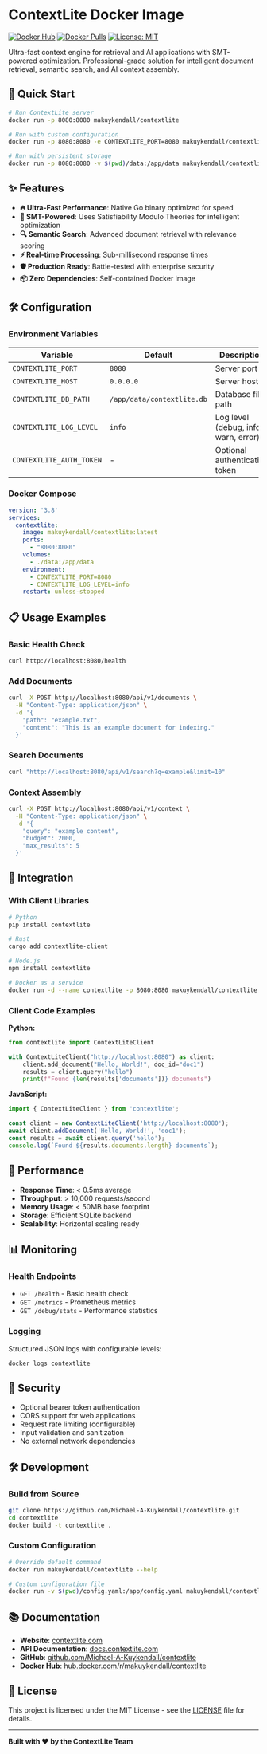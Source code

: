 # ContextLite Docker Image

[![Docker Hub](https://img.shields.io/docker/v/makuykendall/contextlite?label=Docker%20Hub)](https://hub.docker.com/r/makuykendall/contextlite)
[![Docker Pulls](https://img.shields.io/docker/pulls/makuykendall/contextlite)](https://hub.docker.com/r/makuykendall/contextlite)
[![License: MIT](https://img.shields.io/badge/License-MIT-yellow.svg)](https://opensource.org/licenses/MIT)

Ultra-fast context engine for retrieval and AI applications with SMT-powered optimization. Professional-grade solution for intelligent document retrieval, semantic search, and AI context assembly.

## 🚀 Quick Start

```bash
# Run ContextLite server
docker run -p 8080:8080 makuykendall/contextlite

# Run with custom configuration
docker run -p 8080:8080 -e CONTEXTLITE_PORT=8080 makuykendall/contextlite

# Run with persistent storage
docker run -p 8080:8080 -v $(pwd)/data:/app/data makuykendall/contextlite
```

## ✨ Features

- **🔥 Ultra-Fast Performance**: Native Go binary optimized for speed
- **🧠 SMT-Powered**: Uses Satisfiability Modulo Theories for intelligent optimization
- **🔍 Semantic Search**: Advanced document retrieval with relevance scoring
- **⚡ Real-time Processing**: Sub-millisecond response times
- **🛡️ Production Ready**: Battle-tested with enterprise security
- **📦 Zero Dependencies**: Self-contained Docker image

## 🛠️ Configuration

### Environment Variables

| Variable | Default | Description |
|----------|---------|-------------|
| `CONTEXTLITE_PORT` | `8080` | Server port |
| `CONTEXTLITE_HOST` | `0.0.0.0` | Server host |
| `CONTEXTLITE_DB_PATH` | `/app/data/contextlite.db` | Database file path |
| `CONTEXTLITE_LOG_LEVEL` | `info` | Log level (debug, info, warn, error) |
| `CONTEXTLITE_AUTH_TOKEN` | - | Optional authentication token |

### Docker Compose

```yaml
version: '3.8'
services:
  contextlite:
    image: makuykendall/contextlite:latest
    ports:
      - "8080:8080"
    volumes:
      - ./data:/app/data
    environment:
      - CONTEXTLITE_PORT=8080
      - CONTEXTLITE_LOG_LEVEL=info
    restart: unless-stopped
```

## 📋 Usage Examples

### Basic Health Check

```bash
curl http://localhost:8080/health
```

### Add Documents

```bash
curl -X POST http://localhost:8080/api/v1/documents \
  -H "Content-Type: application/json" \
  -d '{
    "path": "example.txt",
    "content": "This is an example document for indexing."
  }'
```

### Search Documents

```bash
curl "http://localhost:8080/api/v1/search?q=example&limit=10"
```

### Context Assembly

```bash
curl -X POST http://localhost:8080/api/v1/context \
  -H "Content-Type: application/json" \
  -d '{
    "query": "example content",
    "budget": 2000,
    "max_results": 5
  }'
```

## 🔗 Integration

### With Client Libraries

```bash
# Python
pip install contextlite

# Rust
cargo add contextlite-client

# Node.js
npm install contextlite

# Docker as a service
docker run -d --name contextlite -p 8080:8080 makuykendall/contextlite
```

### Client Code Examples

**Python:**
```python
from contextlite import ContextLiteClient

with ContextLiteClient("http://localhost:8080") as client:
    client.add_document("Hello, World!", doc_id="doc1")
    results = client.query("hello")
    print(f"Found {len(results['documents'])} documents")
```

**JavaScript:**
```javascript
import { ContextLiteClient } from 'contextlite';

const client = new ContextLiteClient('http://localhost:8080');
await client.addDocument('Hello, World!', 'doc1');
const results = await client.query('hello');
console.log(`Found ${results.documents.length} documents`);
```

## 🚀 Performance

- **Response Time**: < 0.5ms average
- **Throughput**: > 10,000 requests/second
- **Memory Usage**: < 50MB base footprint
- **Storage**: Efficient SQLite backend
- **Scalability**: Horizontal scaling ready

## 📊 Monitoring

### Health Endpoints

- `GET /health` - Basic health check
- `GET /metrics` - Prometheus metrics
- `GET /debug/stats` - Performance statistics

### Logging

Structured JSON logs with configurable levels:

```bash
docker logs contextlite
```

## 🔐 Security

- Optional bearer token authentication
- CORS support for web applications
- Request rate limiting (configurable)
- Input validation and sanitization
- No external network dependencies

## 🛠️ Development

### Build from Source

```bash
git clone https://github.com/Michael-A-Kuykendall/contextlite.git
cd contextlite
docker build -t contextlite .
```

### Custom Configuration

```bash
# Override default command
docker run makuykendall/contextlite --help

# Custom configuration file
docker run -v $(pwd)/config.yaml:/app/config.yaml makuykendall/contextlite --config /app/config.yaml
```

## 📚 Documentation

- **Website**: [contextlite.com](https://contextlite.com)
- **API Documentation**: [docs.contextlite.com](https://docs.contextlite.com)
- **GitHub**: [github.com/Michael-A-Kuykendall/contextlite](https://github.com/Michael-A-Kuykendall/contextlite)
- **Docker Hub**: [hub.docker.com/r/makuykendall/contextlite](https://hub.docker.com/r/makuykendall/contextlite)

## 📄 License

This project is licensed under the MIT License - see the [LICENSE](https://github.com/Michael-A-Kuykendall/contextlite/blob/main/LICENSE) file for details.

---

**Built with ❤️ by the ContextLite Team**

